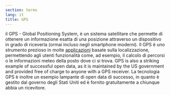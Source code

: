 ```yaml
---
section: terms
lang: it
title: GPS
---
```


il GPS - Global Positioning System, è un sistema satellitare che permette di ottenere un informazione esatta di una posizione attraverso un dispositivo in grado di riceverla (ormai incluso negli smartphone moderni). Il GPS è uno strumento prezioso in molte [applicazioni](/glossary/it/apps/) basate sulla localizzazione, permettendo agli utenti funzionalità come, ad esempio, il calcolo di percorsi o le informazioni meteo della posto dove ci si trova. GPS is also a striking example of successful open data, as it is maintained by the US government and provided free of charge to anyone with a GPS receiver. La tecnologia GPS è inoltre un esempio lampante di open data di successo, in quanto è gestito dal governo degli Stati Uniti ed è fornito gratuitamente a chiunque abbia un ricevitore.
